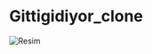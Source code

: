 # Gittigidiyor_clone
![Resim](https://github.com/ahmetozyoruk/Gittigidiyor_clone/resim/photo_2022-04-28_09-12-11.jpg?raw=true)